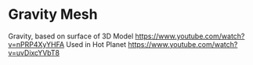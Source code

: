 # Gravity Mesh
Gravity, based on surface of 3D Model
https://www.youtube.com/watch?v=nPRP4XyYHFA
Used in Hot Planet 
https://www.youtube.com/watch?v=uvDixcYVbT8
